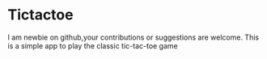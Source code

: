 # Tictactoe
I am newbie on github,your contributions or suggestions are welcome.
This is a simple app to play the classic tic-tac-toe game
